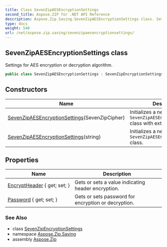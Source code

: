 ```yaml
---
title: Class SevenZipAESEncryptionSettings
second_title: Aspose.ZIP for .NET API Reference
description: Aspose.Zip.Saving.SevenZipAESEncryptionSettings class. Settings for AES encryption or decryption algorithm
type: docs
weight: 540
url: /net/aspose.zip.saving/sevenzipaesencryptionsettings/
---
```

## SevenZipAESEncryptionSettings class

Settings for AES encryption or decryption algorithm.

```csharp
public class SevenZipAESEncryptionSettings : SevenZipEncryptionSettings
```

## Constructors

| Name | Description |
| --- | --- |
| [SevenZipAESEncryptionSettings](sevenzipaesencryptionsettings/#constructor)(SevenZipCipher) | Initializes a new instance of the `SevenZipAESEncryptionSettings` class with external cipher. |
| [SevenZipAESEncryptionSettings](sevenzipaesencryptionsettings/#constructor_1)(string) | Initializes a new instance of the `SevenZipAESEncryptionSettings` class. |

## Properties

| Name | Description |
| --- | --- |
| [EncryptHeader](../../aspose.zip.saving/sevenzipencryptionsettings/encryptheader/) { get; set; } | Gets or sets a value indicating header encryption. |
| [Password](../../aspose.zip.saving/sevenzipencryptionsettings/password/) { get; set; } | Gets or sets password for encryption or decryption. |

### See Also

* class [SevenZipEncryptionSettings](../sevenzipencryptionsettings/)
* namespace [Aspose.Zip.Saving](../../aspose.zip.saving/)
* assembly [Aspose.Zip](../../)


